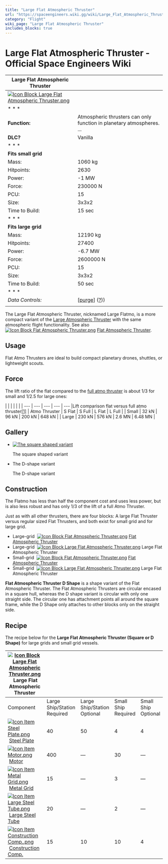 ```yaml
---
title: "Large Flat Atmospheric Thruster"
url: "https://spaceengineers.wiki.gg/wiki/Large_Flat_Atmospheric_Thruster"
category: "Flight"
wiki_page: "Large Flat Atmospheric Thruster"
includes_blocks: true
---
```


# Large Flat Atmospheric Thruster - Official Space Engineers Wiki

| Large Flat Atmospheric Thruster |     |
| --- | --- |
| [![Icon Block Large Flat Atmospheric Thruster.png](https://spaceengineers.wiki.gg/images/e/e2/Icon_Block_Large_Flat_Atmospheric_Thruster.png?30e669)](https://spaceengineers.wiki.gg/wiki/File:Icon_Block_Large_Flat_Atmospheric_Thruster.png) |     |
| * * * |     |
| **Function:** | Atmospheric thrusters can only function in planetary atmospheres. ... |
| **DLC?** | Vanilla |
| * * * |     |
| **Fits small grid** |     |
| Mass: | 1060 kg |
| Hitpoints: | 2630 |
| Power: | \-1 MW |
| Force: | 230000 N |
| PCU: | 15  |
| Size: | 3x3x2 |
| Time to Build: | 15 sec |
| * * * |     |
| **Fits large grid** |     |
| Mass: | 12190 kg |
| Hitpoints: | 27400 |
| Power: | \-6.7 MW |
| Force: | 2600000 N |
| PCU: | 15  |
| Size: | 3x3x2 |
| Time to Build: | 50 sec |
| * * * |     |
| _Data Controls:_ | \[[purge](https://spaceengineers.wiki.gg/wiki/Large_Flat_Atmospheric_Thruster?action=purge)\] ([?](https://spaceengineers.wiki.gg/wiki/Template:Info_Block))) |
|     |     |

The Large Flat Atmospheric Thruster, nicknamed Large Flatmo, is a more compact variant of the [Large Atmospheric Thruster](https://spaceengineers.wiki.gg/wiki/Large_Atmospheric_Thruster "Large Atmospheric Thruster") with the same atmospheric flight functionality. See also  [![Icon Block Flat Atmospheric Thruster.png](https://spaceengineers.wiki.gg/images/thumb/6/69/Icon_Block_Flat_Atmospheric_Thruster.png/21px-Icon_Block_Flat_Atmospheric_Thruster.png?30e669)](https://spaceengineers.wiki.gg/wiki/Flat_Atmospheric_Thruster "Flat Atmospheric Thruster") [Flat Atmospheric Thruster](https://spaceengineers.wiki.gg/wiki/Flat_Atmospheric_Thruster "Flat Atmospheric Thruster").

## Usage

Flat Atmo Thrusters are ideal to build compact planetary drones, shuttles, or lightweight scouts.

## Force

The lift ratio of the flat compared to the [full atmo thruster](https://spaceengineers.wiki.gg/wiki/Atmospheric_Thruster "Atmospheric Thruster") is about 1/3 for small and 1/2.5 for large ones:

|     |     |     |     |     |
| --- | --- | --- | --- | --- |Lift comparison flat versus full atmo thruster[\[1\]](#cite_note-1)
| Atmo Thruster | S Flat | S Full | L Flat | L Full |
| Small | 32 kN | 96 kN | 200 kN | 648 kN |
| Large | 230 kN | 576 kN | 2.6 MN | 6.48 MN |

## Gallery

*   [![The square shaped variant](https://spaceengineers.wiki.gg/images/thumb/6/69/Icon_Block_Flat_Atmospheric_Thruster.png/120px-Icon_Block_Flat_Atmospheric_Thruster.png?30e669)](https://spaceengineers.wiki.gg/wiki/File:Icon_Block_Flat_Atmospheric_Thruster.png "The square shaped variant")
    
    The square shaped variant
    
*   The D-shape variant
    
    The D-shape variant
    

## Construction

The Flatmo has less than half the component cost and uses less power, but is also less robust and has only 1/3 of the lift of a full Atmo Thruster.

Just as with all other thrusters, there are four blocks: A large Flat Thruster versus regular sized Flat Thrusters, and both exist for small grid and for large grid.

*   Large-grid  [![Icon Block Flat Atmospheric Thruster.png](https://spaceengineers.wiki.gg/images/thumb/6/69/Icon_Block_Flat_Atmospheric_Thruster.png/21px-Icon_Block_Flat_Atmospheric_Thruster.png?30e669)](https://spaceengineers.wiki.gg/wiki/Flat_Atmospheric_Thruster "Flat Atmospheric Thruster") [Flat Atmospheric Thruster](https://spaceengineers.wiki.gg/wiki/Flat_Atmospheric_Thruster "Flat Atmospheric Thruster")
*   Large-grid  [![Icon Block Large Flat Atmospheric Thruster.png](https://spaceengineers.wiki.gg/images/thumb/e/e2/Icon_Block_Large_Flat_Atmospheric_Thruster.png/21px-Icon_Block_Large_Flat_Atmospheric_Thruster.png?30e669)](https://spaceengineers.wiki.gg/wiki/Large_Flat_Atmospheric_Thruster "Large Flat Atmospheric Thruster") Large Flat Atmospheric Thruster
*   Small-grid  [![Icon Block Flat Atmospheric Thruster.png](https://spaceengineers.wiki.gg/images/thumb/6/69/Icon_Block_Flat_Atmospheric_Thruster.png/21px-Icon_Block_Flat_Atmospheric_Thruster.png?30e669)](https://spaceengineers.wiki.gg/wiki/Flat_Atmospheric_Thruster "Flat Atmospheric Thruster") [Flat Atmospheric Thruster](https://spaceengineers.wiki.gg/wiki/Flat_Atmospheric_Thruster "Flat Atmospheric Thruster")
*   Small-grid  [![Icon Block Large Flat Atmospheric Thruster.png](https://spaceengineers.wiki.gg/images/thumb/e/e2/Icon_Block_Large_Flat_Atmospheric_Thruster.png/21px-Icon_Block_Large_Flat_Atmospheric_Thruster.png?30e669)](https://spaceengineers.wiki.gg/wiki/Large_Flat_Atmospheric_Thruster "Large Flat Atmospheric Thruster") Large Flat Atmospheric Thruster

**Flat Atmospheric Thruster D Shape** is a shape variant of the Flat Atmospheric Thruster. The Flat Atmospheric Thrusters are circular encased in a square hull, whereas the D shape variant is circular with only one straight side. The circular one has attachment points all around the square frame, while the D Shape only attaches to other blocks only on the straight side.

## Recipe

The recipe below for the **Large Flat Atmospheric Thruster (Square or D Shape)** for large grids and small grid vessels.

| [![Icon Block Large Flat Atmospheric Thruster.png](https://spaceengineers.wiki.gg/images/thumb/e/e2/Icon_Block_Large_Flat_Atmospheric_Thruster.png/21px-Icon_Block_Large_Flat_Atmospheric_Thruster.png?30e669)](https://spaceengineers.wiki.gg/wiki/Large_Flat_Atmospheric_Thruster "Large Flat Atmospheric Thruster") Large Flat Atmospheric Thruster |     |     |     |     |
| --- | --- | --- | --- | --- |
| Component | Large Ship/Station  <br>Required | Large Ship/Station  <br>Optional | Small Ship  <br>Required | Small Ship  <br>Optional |
| [![Icon Item Steel Plate.png](https://spaceengineers.wiki.gg/images/thumb/4/4c/Icon_Item_Steel_Plate.png/21px-Icon_Item_Steel_Plate.png?437e3a)](https://spaceengineers.wiki.gg/wiki/Steel_Plate "Steel Plate") [Steel Plate](https://spaceengineers.wiki.gg/wiki/Steel_Plate "Steel Plate") | 40  | 50  | 4   | 4   |
| [![Icon Item Motor.png](https://spaceengineers.wiki.gg/images/thumb/2/2c/Icon_Item_Motor.png/21px-Icon_Item_Motor.png?4a2f3f)](https://spaceengineers.wiki.gg/wiki/Motor "Motor") [Motor](https://spaceengineers.wiki.gg/wiki/Motor "Motor") | 400 | —   | 30  | —   |
| [![Icon Item Metal Grid.png](https://spaceengineers.wiki.gg/images/thumb/1/16/Icon_Item_Metal_Grid.png/21px-Icon_Item_Metal_Grid.png?c674cf)](https://spaceengineers.wiki.gg/wiki/Metal_Grid "Metal Grid") [Metal Grid](https://spaceengineers.wiki.gg/wiki/Metal_Grid "Metal Grid") | 15  | —   | 3   | —   |
| [![Icon Item Large Steel Tube.png](https://spaceengineers.wiki.gg/images/thumb/f/fe/Icon_Item_Large_Steel_Tube.png/21px-Icon_Item_Large_Steel_Tube.png?31c1e4)](https://spaceengineers.wiki.gg/wiki/Large_Steel_Tube "Large Steel Tube") [Large Steel Tube](https://spaceengineers.wiki.gg/wiki/Large_Steel_Tube "Large Steel Tube") | 20  | —   | 2   | —   |
| [![Icon Item Construction Comp..png](https://spaceengineers.wiki.gg/images/thumb/4/45/Icon_Item_Construction_Comp..png/21px-Icon_Item_Construction_Comp..png?cdc26f)](https://spaceengineers.wiki.gg/wiki/Construction_Comp. "Construction Comp.") [Construction Comp.](https://spaceengineers.wiki.gg/wiki/Construction_Comp. "Construction Comp.") | 15  | 10  | 10  | 4   |
